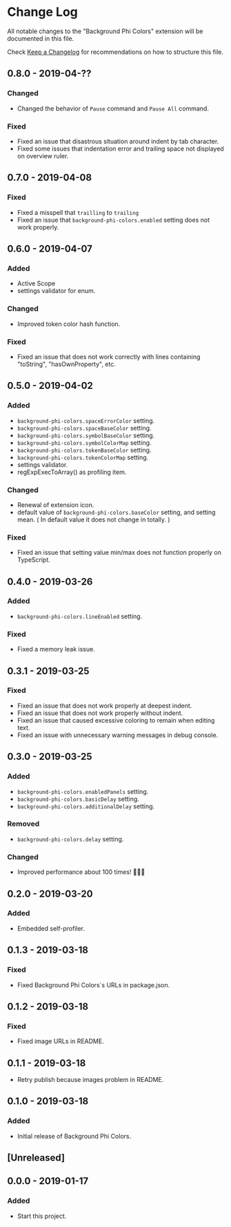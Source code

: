 # Change Log

All notable changes to the "Background Phi Colors" extension will be documented in this file.

Check [Keep a Changelog](http://keepachangelog.com/) for recommendations on how to structure this file.

## 0.8.0 - 2019-04-??

### Changed

- Changed the behavior of `Pause` command and `Pause All` command.

### Fixed

- Fixed an issue that disastrous situation around indent by tab character.
- Fixed some issues that indentation error and trailing space not displayed on overview ruler.

## 0.7.0 - 2019-04-08

### Fixed

- Fixed a misspell that `trailling` to `trailing`
- Fixed an issue that `background-phi-colors.enabled` setting does not work properly.

## 0.6.0 - 2019-04-07

### Added

- Active Scope
- settings validator for enum.

### Changed

- Improved token color hash function.

### Fixed

- Fixed an issue that does not work correctly with lines containing "toString", "hasOwnProperty", etc.

## 0.5.0 - 2019-04-02

### Added

- `background-phi-colors.spaceErrorColor` setting.
- `background-phi-colors.spaceBaseColor` setting.
- `background-phi-colors.symbolBaseColor` setting.
- `background-phi-colors.symbolColorMap` setting.
- `background-phi-colors.tokenBaseColor` setting.
- `background-phi-colors.tokenColorMap` setting.
- settings validator.
- regExpExecToArray() as profiling item.

### Changed

- Renewal of extension icon.
- default value of `background-phi-colors.baseColor` setting, and setting mean. ( In default value it does not change in totally. )

### Fixed

- Fixed an issue that setting value min/max does not function properly on TypeScript.

## 0.4.0 - 2019-03-26

### Added

- `background-phi-colors.lineEnabled` setting.

### Fixed

- Fixed a memory leak issue.

## 0.3.1 - 2019-03-25

### Fixed

- Fixed an issue that does not work properly at deepest indent.
- Fixed an issue that does not work properly without indent.
- Fixed an issue that caused excessive coloring to remain when editing text.
- Fixed an issue with unnecessary warning messages in debug console.

## 0.3.0 - 2019-03-25

### Added

- `background-phi-colors.enabledPanels` setting.
- `background-phi-colors.basicDelay` setting.
- `background-phi-colors.additionalDelay` setting.

### Removed

- `background-phi-colors.delay` setting.

### Changed

- Improved performance about 100 times! 💪💪💪

## 0.2.0 - 2019-03-20

### Added

- Embedded self-profiler.

## 0.1.3 - 2019-03-18

### Fixed

- Fixed Background Phi Colors`s URLs in package.json.

## 0.1.2 - 2019-03-18

### Fixed

- Fixed image URLs in README.

## 0.1.1 - 2019-03-18

- Retry publish because images problem in README.

## 0.1.0 - 2019-03-18

### Added

- Initial release of Background Phi Colors.

## [Unreleased]

## 0.0.0 - 2019-01-17

### Added

- Start this project.
